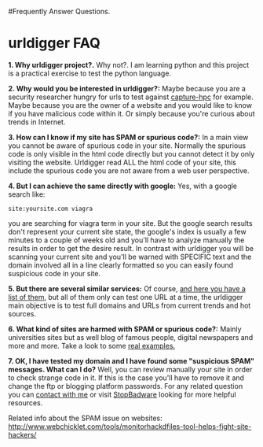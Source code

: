 #Frequently Answer Questions.

# urldigger FAQ #

**1. Why urldigger project?.**
Why not?. I am learning python and this project is a practical exercise to test the python language.

**2. Why would you be interested in urldigger?:**
Maybe because you are a security researcher hungry for urls to test against [capture-hpc](https://projects.honeynet.org/capture-hpc) for example. Maybe because you are the owner of a website and you would like to know if you have malicious code within it. Or simply because you're curious about trends in Internet.

**3. How can I know if my site has SPAM or spurious code?:**
In a main view you cannot be aware of spurious code in your site. Normally the spurious code is only visible in the html code directly but you cannot detect it by only visiting the website. Urldigger read ALL the html code of your site, this include the spurious code you are not aware from a web user perspective.

**4. But I can achieve the same directly with google:**
Yes, with a google search like:
```
site:yoursite.com viagra
```
you are searching for viagra term in your site. But the google search results don't represent your current site state, the google's index is usually a few minutes to a couple of weeks old and you'll have to analyze manually the results in order to get the desire result. In contrast with urldigger you will be scanning your current site and you'll be warned with SPECIFIC text and the domain involved all in a line clearly formatted so you can easily found suspicious code in your site.

**5. But there are several similar services:**
Of course, [and here you have a list of them](http://blog.s21sec.com/2010/03/servicios-y-herramientas-de-analisis-de.html), but all of them only can test one URL at a time, the urldigger main objective is to test full domains and URLs from current trends and hot sources.

**6. What kind of sites are harmed with SPAM or spurious code?:**
Mainly universities sites but as well blog of famous people, digital newspapers and more and more. Take a look to some [real examples.](http://code.google.com/p/urldigger/wiki/RealExamples)

**7. OK, I have tested my domain and I have found some "suspicious SPAM" messages. What can I do?**
Well, you can review manually your site in order to check strange code in it. If this is the case you'll have to remove it and change the ftp or blogging platform passwords. For any related question you can [contact with me](http://ecasbas.blogspot.com/) or visit [StopBadware](http://www.stopbadware.org) looking for more helpful resources.


Related info about the SPAM issue on websites:
http://www.webchicklet.com/tools/monitorhackdfiles-tool-helps-fight-site-hackers/